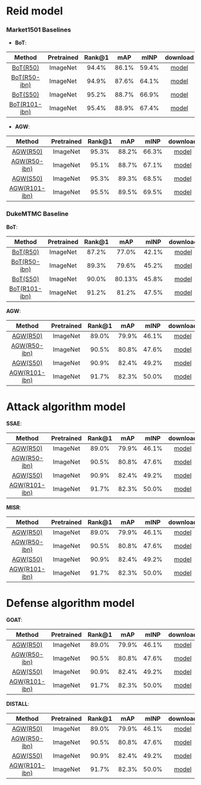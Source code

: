 

# Reid model 

### Market1501 Baselines

- **BoT**:

| Method | Pretrained | Rank@1 | mAP | mINP | download |
| :---: | :---: | :---: |:---: | :---: | :---: |
| [BoT(R50)](https://github.com/JDAI-CV/fast-reid/blob/master/configs/Market1501/bagtricks_R50.yml) | ImageNet | 94.4% | 86.1% | 59.4% | [model](https://github.com/luzhixing12345/Evaluation-of-attack-and-defense-strategies-for-Reid/releases/download/v0.0.0/model_Market1501_bot.pth) |
| [BoT(R50-ibn)](https://github.com/JDAI-CV/fast-reid/blob/master/configs/Market1501/bagtricks_R50-ibn.yml) | ImageNet | 94.9% | 87.6% | 64.1% | [model](https://github.com/JDAI-CV/fast-reid/releases/download/v0.1.1/market_bot_R50-ibn.pth) |
| [BoT(S50)](https://github.com/JDAI-CV/fast-reid/blob/master/configs/Market1501/bagtricks_S50.yml) | ImageNet | 95.2% | 88.7% | 66.9% | [model](https://github.com/JDAI-CV/fast-reid/releases/download/v0.1.1/market_bot_S50.pth) |
| [BoT(R101-ibn)](https://github.com/JDAI-CV/fast-reid/blob/master/configs/Market1501/bagtricks_R101-ibn.yml) | ImageNet| 95.4% | 88.9% | 67.4% | [model](https://github.com/JDAI-CV/fast-reid/releases/download/v0.1.1/market_bot_R101-ibn.pth) |

- **AGW**:

| Method | Pretrained | Rank@1 | mAP | mINP | download |
| :---: | :---: | :---: |:---: | :---: |:---: |
| [AGW(R50)](https://github.com/JDAI-CV/fast-reid/blob/master/configs/Market1501/AGW_R50.yml) | ImageNet | 95.3% | 88.2% | 66.3% | [model](https://github.com/JDAI-CV/fast-reid/releases/download/v0.1.1/market_agw_R50.pth) |
| [AGW(R50-ibn)](https://github.com/JDAI-CV/fast-reid/blob/master/configs/Market1501/AGW_R50-ibn.yml) | ImageNet | 95.1% | 88.7% | 67.1% | [model](https://github.com/JDAI-CV/fast-reid/releases/download/v0.1.1/market_agw_R50-ibn.pth) |
| [AGW(S50)](https://github.com/JDAI-CV/fast-reid/blob/master/configs/Market1501/AGW_S50.yml) | ImageNet | 95.3% | 89.3% | 68.5% | [model](https://github.com/JDAI-CV/fast-reid/releases/download/v0.1.1/market_agw_S50.pth) |
| [AGW(R101-ibn)](https://github.com/JDAI-CV/fast-reid/blob/master/configs/Market1501/AGW_R101-ibn.yml) | ImageNet | 95.5% | 89.5% | 69.5% | [model](https://github.com/JDAI-CV/fast-reid/releases/download/v0.1.1/market_agw_R101-ibn.pth) |

### DukeMTMC Baseline

**BoT**:

| Method | Pretrained | Rank@1 | mAP | mINP | download |
| :---: | :---: | :---: |:---: | :---: | :---: |
| [BoT(R50)](https://github.com/JDAI-CV/fast-reid/blob/master/configs/DukeMTMC/bagtricks_R50.yml) | ImageNet | 87.2% | 77.0% | 42.1% | [model](https://github.com/JDAI-CV/fast-reid/releases/download/v0.1.1/duke_bot_R50.pth) |
| [BoT(R50-ibn)](https://github.com/JDAI-CV/fast-reid/blob/master/configs/DukeMTMC/bagtricks_R50-ibn.yml) | ImageNet | 89.3% | 79.6% | 45.2% | [model](https://github.com/JDAI-CV/fast-reid/releases/download/v0.1.1/duke_bot_R50-ibn.pth) |
| [BoT(S50)](https://github.com/JDAI-CV/fast-reid/blob/master/configs/DukeMTMC/bagtricks_S50.yml) | ImageNet | 90.0% | 80.13% | 45.8% | [model](https://github.com/JDAI-CV/fast-reid/releases/download/v0.1.1/duke_bot_S50.pth) |
| [BoT(R101-ibn)](https://github.com/JDAI-CV/fast-reid/blob/master/configs/DukeMTMC/bagtricks_R101-ibn.yml) | ImageNet| 91.2% | 81.2% | 47.5% | [model](https://github.com/JDAI-CV/fast-reid/releases/download/v0.1.1/duke_bot_R101-ibn.pth) |

**AGW**:

| Method | Pretrained | Rank@1 | mAP | mINP | download |
| :---: | :---: | :---: |:---: | :---: | :---:|
| [AGW(R50)](https://github.com/JDAI-CV/fast-reid/blob/master/configs/DukeMTMC/AGW_R50.yml) | ImageNet | 89.0% | 79.9% | 46.1% | [model](https://github.com/JDAI-CV/fast-reid/releases/download/v0.1.1/duke_agw_R50.pth) |
| [AGW(R50-ibn)](https://github.com/JDAI-CV/fast-reid/blob/master/configs/DukeMTMC/AGW_R50-ibn.yml) | ImageNet | 90.5% | 80.8% | 47.6% | [model](https://github.com/JDAI-CV/fast-reid/releases/download/v0.1.1/duke_agw_R50-ibn.pth) |
| [AGW(S50)](https://github.com/JDAI-CV/fast-reid/blob/master/configs/DukeMTMC/AGW_S50.yml) | ImageNet | 90.9% | 82.4% | 49.2% | [model](https://github.com/JDAI-CV/fast-reid/releases/download/v0.1.1/duke_agw_S50.pth) |
| [AGW(R101-ibn)](https://github.com/JDAI-CV/fast-reid/blob/master/configs/DukeMTMC/AGW_R101-ibn.yml) | ImageNet | 91.7% | 82.3% | 50.0% | [model](https://github.com/JDAI-CV/fast-reid/releases/download/v0.1.1/duke_agw_R101-ibn.pth) |

# Attack algorithm model

**SSAE**:

| Method | Pretrained | Rank@1 | mAP | mINP | download |
| :---: | :---: | :---: |:---: | :---: | :---:|
| [AGW(R50)](https://github.com/JDAI-CV/fast-reid/blob/master/configs/DukeMTMC/AGW_R50.yml) | ImageNet | 89.0% | 79.9% | 46.1% | [model](https://github.com/JDAI-CV/fast-reid/releases/download/v0.1.1/duke_agw_R50.pth) |
| [AGW(R50-ibn)](https://github.com/JDAI-CV/fast-reid/blob/master/configs/DukeMTMC/AGW_R50-ibn.yml) | ImageNet | 90.5% | 80.8% | 47.6% | [model](https://github.com/JDAI-CV/fast-reid/releases/download/v0.1.1/duke_agw_R50-ibn.pth) |
| [AGW(S50)](https://github.com/JDAI-CV/fast-reid/blob/master/configs/DukeMTMC/AGW_S50.yml) | ImageNet | 90.9% | 82.4% | 49.2% | [model](https://github.com/JDAI-CV/fast-reid/releases/download/v0.1.1/duke_agw_S50.pth) |
| [AGW(R101-ibn)](https://github.com/JDAI-CV/fast-reid/blob/master/configs/DukeMTMC/AGW_R101-ibn.yml) | ImageNet | 91.7% | 82.3% | 50.0% | [model](https://github.com/JDAI-CV/fast-reid/releases/download/v0.1.1/duke_agw_R101-ibn.pth) |

**MISR**:

| Method | Pretrained | Rank@1 | mAP | mINP | download |
| :---: | :---: | :---: |:---: | :---: | :---:|
| [AGW(R50)](https://github.com/JDAI-CV/fast-reid/blob/master/configs/DukeMTMC/AGW_R50.yml) | ImageNet | 89.0% | 79.9% | 46.1% | [model](https://github.com/JDAI-CV/fast-reid/releases/download/v0.1.1/duke_agw_R50.pth) |
| [AGW(R50-ibn)](https://github.com/JDAI-CV/fast-reid/blob/master/configs/DukeMTMC/AGW_R50-ibn.yml) | ImageNet | 90.5% | 80.8% | 47.6% | [model](https://github.com/JDAI-CV/fast-reid/releases/download/v0.1.1/duke_agw_R50-ibn.pth) |
| [AGW(S50)](https://github.com/JDAI-CV/fast-reid/blob/master/configs/DukeMTMC/AGW_S50.yml) | ImageNet | 90.9% | 82.4% | 49.2% | [model](https://github.com/JDAI-CV/fast-reid/releases/download/v0.1.1/duke_agw_S50.pth) |
| [AGW(R101-ibn)](https://github.com/JDAI-CV/fast-reid/blob/master/configs/DukeMTMC/AGW_R101-ibn.yml) | ImageNet | 91.7% | 82.3% | 50.0% | [model](https://github.com/JDAI-CV/fast-reid/releases/download/v0.1.1/duke_agw_R101-ibn.pth) |

# Defense algorithm model

**GOAT**:

| Method | Pretrained | Rank@1 | mAP | mINP | download |
| :---: | :---: | :---: |:---: | :---: | :---:|
| [AGW(R50)](https://github.com/JDAI-CV/fast-reid/blob/master/configs/DukeMTMC/AGW_R50.yml) | ImageNet | 89.0% | 79.9% | 46.1% | [model](https://github.com/JDAI-CV/fast-reid/releases/download/v0.1.1/duke_agw_R50.pth) |
| [AGW(R50-ibn)](https://github.com/JDAI-CV/fast-reid/blob/master/configs/DukeMTMC/AGW_R50-ibn.yml) | ImageNet | 90.5% | 80.8% | 47.6% | [model](https://github.com/JDAI-CV/fast-reid/releases/download/v0.1.1/duke_agw_R50-ibn.pth) |
| [AGW(S50)](https://github.com/JDAI-CV/fast-reid/blob/master/configs/DukeMTMC/AGW_S50.yml) | ImageNet | 90.9% | 82.4% | 49.2% | [model](https://github.com/JDAI-CV/fast-reid/releases/download/v0.1.1/duke_agw_S50.pth) |
| [AGW(R101-ibn)](https://github.com/JDAI-CV/fast-reid/blob/master/configs/DukeMTMC/AGW_R101-ibn.yml) | ImageNet | 91.7% | 82.3% | 50.0% | [model](https://github.com/JDAI-CV/fast-reid/releases/download/v0.1.1/duke_agw_R101-ibn.pth) |

**DISTALL**:

| Method | Pretrained | Rank@1 | mAP | mINP | download |
| :---: | :---: | :---: |:---: | :---: | :---:|
| [AGW(R50)](https://github.com/JDAI-CV/fast-reid/blob/master/configs/DukeMTMC/AGW_R50.yml) | ImageNet | 89.0% | 79.9% | 46.1% | [model](https://github.com/JDAI-CV/fast-reid/releases/download/v0.1.1/duke_agw_R50.pth) |
| [AGW(R50-ibn)](https://github.com/JDAI-CV/fast-reid/blob/master/configs/DukeMTMC/AGW_R50-ibn.yml) | ImageNet | 90.5% | 80.8% | 47.6% | [model](https://github.com/JDAI-CV/fast-reid/releases/download/v0.1.1/duke_agw_R50-ibn.pth) |
| [AGW(S50)](https://github.com/JDAI-CV/fast-reid/blob/master/configs/DukeMTMC/AGW_S50.yml) | ImageNet | 90.9% | 82.4% | 49.2% | [model](https://github.com/JDAI-CV/fast-reid/releases/download/v0.1.1/duke_agw_S50.pth) |
| [AGW(R101-ibn)](https://github.com/JDAI-CV/fast-reid/blob/master/configs/DukeMTMC/AGW_R101-ibn.yml) | ImageNet | 91.7% | 82.3% | 50.0% | [model](https://github.com/JDAI-CV/fast-reid/releases/download/v0.1.1/duke_agw_R101-ibn.pth) |
